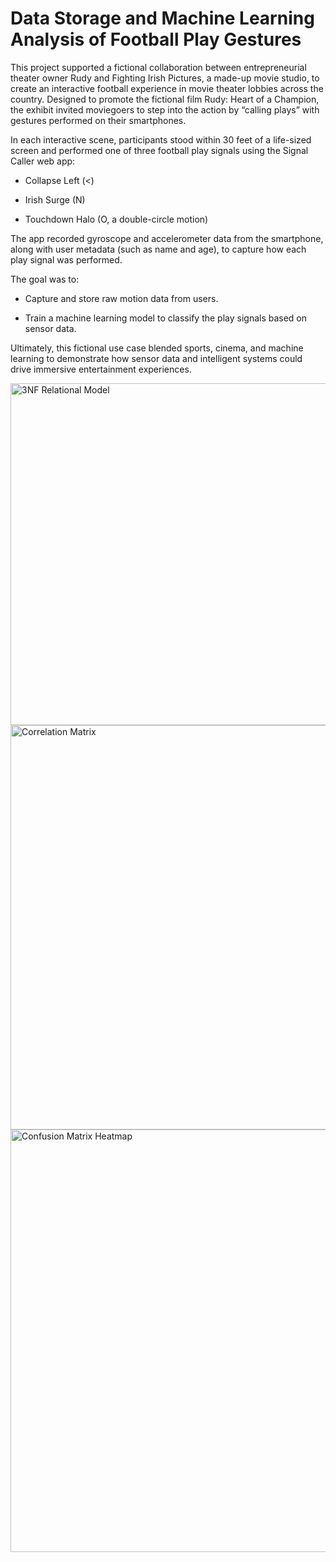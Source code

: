# Data Storage and Machine Learning Analysis of Football Play Gestures

This project supported a fictional collaboration between entrepreneurial theater owner Rudy and Fighting Irish Pictures, a made-up movie studio, to create an interactive football experience in movie theater lobbies across the country. Designed to promote the fictional film Rudy: Heart of a Champion, the exhibit invited moviegoers to step into the action by “calling plays” with gestures performed on their smartphones.

In each interactive scene, participants stood within 30 feet of a life-sized screen and performed one of three football play signals using the Signal Caller web app:

* Collapse Left (<)

* Irish Surge (N)

* Touchdown Halo (O, a double-circle motion)

The app recorded gyroscope and accelerometer data from the smartphone, along with user metadata (such as name and age), to capture how each play signal was performed.

The goal was to:

* Capture and store raw motion data from users.

* Train a machine learning model to classify the play signals based on sensor data.

Ultimately, this fictional use case blended sports, cinema, and machine learning to demonstrate how sensor data and intelligent systems could drive immersive entertainment experiences.

<img width="1131" height="547" alt="3NF Relational Model" src="https://github.com/user-attachments/assets/0b48b69a-dbaa-4a63-a3f8-23e78ba71167" />

<img width="1322" height="647" alt="Correlation Matrix" src="https://github.com/user-attachments/assets/dcf5e652-a80f-48f1-9ae0-1b3c34c59a26" />

<img width="1335" height="676" alt="Confusion Matrix Heatmap" src="https://github.com/user-attachments/assets/ea963ca3-6cfc-4974-b7d7-5b6848c831d6" />
